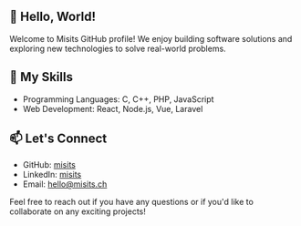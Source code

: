 ## 👋 Hello, World!

Welcome to Misits GitHub profile! We enjoy building software solutions and exploring new technologies to solve real-world problems.

## 🚀 My Skills

- Programming Languages: C, C++, PHP, JavaScript
- Web Development: React, Node.js, Vue, Laravel

## 📫 Let's Connect

- GitHub: [misits](https://github.com/misits)
- LinkedIn: [misits](https://www.linkedin.com/company/misits)
- Email: [hello@misits.ch](hello@misits.ch)

Feel free to reach out if you have any questions or if you'd like to collaborate on any exciting projects!
